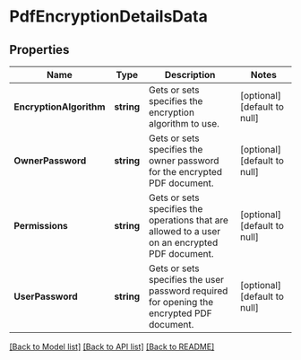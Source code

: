 # PdfEncryptionDetailsData

## Properties
Name | Type | Description | Notes
------------ | ------------- | ------------- | -------------
**EncryptionAlgorithm** | **string** | Gets or sets specifies the encryption algorithm to use. | [optional] [default to null]
**OwnerPassword** | **string** | Gets or sets specifies the owner password for the encrypted PDF document. | [optional] [default to null]
**Permissions** | **string** | Gets or sets specifies the operations that are allowed to a user on an encrypted PDF document. | [optional] [default to null]
**UserPassword** | **string** | Gets or sets specifies the user password required for opening the encrypted PDF document. | [optional] [default to null]

[[Back to Model list]](../README.md#documentation-for-models) [[Back to API list]](../README.md#documentation-for-api-endpoints) [[Back to README]](../README.md)


